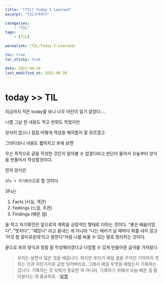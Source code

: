 ```yaml
---
title: "[TIL] Today I Learned"
excerpt: "TIL시작하기"

categories:
    - "TIL"
tags:
    - [TIL]

permalink: /TIL/Today-I-Learned/

toc: true
toc_sticky: true

date: 2022-08-20
last_modified_at: 2022-08-20
---
```


# today >> TIL
지금까지 적은 today를 보니 너무 어린이 일기 같았다....

나름 그날 한 내용도 적고 번외도 적었지만

양식이 없으니 점점 어떻게 작성을 해야할지 잘 모르겠고

그러다보니 내용도 짧아지고 후에 보면 

무슨 목적으로 글을 작성한 것인지 알아볼 수 없겠다라고 판단이 들어서 오늘부터 양식을 만들어서 작성할것이다.

먼저 양식은

`3Fs + 자기확언`으로 할 것이다.

3Fs는

1. Facts (사실, 객관)
2. Feelings (느낌, 주관)
3. Findings (배운 점)

을 적고 자기확언은 앞으로의 계획을 긍정적인 형태로 더하는 것이다. “좋은 배움이었다”, "멋지다", "재밌다" 라고 끝내는 게 아니라 “나는 에러가 날 때마다 화를 내지 않고 ‘이것 참 흥미로운데’라고 말한다”처럼 나를 바꿀 수 있는 말로 정리하는 것이다.


끝으로 위의 양식과 정말 잘 작성해야겠다고 다짐할 수 있게 만들어준 글귀를 가져왔다.

>우리는 살면서 많은 것을 배웁니다. 하지만 우리가 매일 꿈을 꾸지만 기억하지 못하는 것과 마찬가지로 금방 잊어버리죠. 그래서 매일 무엇을 배웠는지 기록하는 겁니다. 기록하는 것 자체가 중요한 게 아니라, 기록하기 위해서 오늘 배운 걸 돌아본다는 게 중요하죠. -[달랩](https://dal-lab.com/2019/09/18/today-i-learned/)

